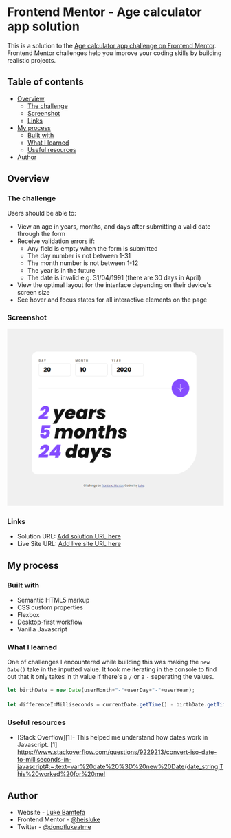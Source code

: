 # Frontend Mentor - Age calculator app solution

This is a solution to the [Age calculator app challenge on Frontend Mentor](https://www.frontendmentor.io/challenges/age-calculator-app-dF9DFFpj-Q). Frontend Mentor challenges help you improve your coding skills by building realistic projects.

## Table of contents

- [Overview](#overview)
  - [The challenge](#the-challenge)
  - [Screenshot](#screenshot)
  - [Links](#links)
- [My process](#my-process)
  - [Built with](#built-with)
  - [What I learned](#what-i-learned)
  - [Useful resources](#useful-resources)
- [Author](#author)

## Overview

### The challenge

Users should be able to:

- View an age in years, months, and days after submitting a valid date through the form
- Receive validation errors if:
  - Any field is empty when the form is submitted
  - The day number is not between 1-31
  - The month number is not between 1-12
  - The year is in the future
  - The date is invalid e.g. 31/04/1991 (there are 30 days in April)
- View the optimal layout for the interface depending on their device's screen size
- See hover and focus states for all interactive elements on the page

### Screenshot

![Age Calculator Screen](./screenshot.png)

### Links

- Solution URL: [Add solution URL here](https://your-solution-url.com)
- Live Site URL: [Add live site URL here](https://your-live-site-url.com)

## My process

### Built with

- Semantic HTML5 markup
- CSS custom properties
- Flexbox
- Desktop-first workflow
- Vanilla Javascript

### What I learned

One of challenges I encountered while building this was making the ```new Date()``` take in the inputted value. It took me iterating in the console to find out that it only takes in th value if there's a `/` or a `-` seperating the values.

```js
let birthDate = new Date(userMonth+"-"+userDay+"-"+userYear);  

let differenceInMilliseconds = currentDate.getTime() - birthDate.getTime();
```

### Useful resources

- [Stack Overflow][1]- This helped me understand how dates work in Javascript.
  [1] <https://www.stackoverflow.com/questions/9229213/convert-iso-date-to-milliseconds-in-javascript#:~:text=var%20date%20%3D%20new%20Date(date_string,This%20worked%20for%20me!>

## Author

- Website - [Luke Bamtefa](https://luke-at.me)
- Frontend Mentor - [@heisluke](https://www.frontendmentor.io/profile/heisluke)
- Twitter - [@donotlukeatme](https://www.twitter.com/donotlukeatme)
